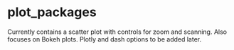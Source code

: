 # plot_packages
Currently contains a scatter plot with controls for zoom and scanning.  Also focuses on Bokeh plots.  Plotly and dash options to be added later.
